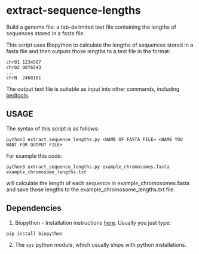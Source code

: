 # extract-sequence-lengths

Build a genome file: a tab-delimited text file containing the lengths of sequences stored in a fasta file.

This script uses Biopython to calculate the lengths of sequences stored in a fasta file and then outputs those lengths to a text file in the format:

```
chr01 1234567
chr02 9876543
...
chrN  2468101
```

The output text file is suitable as input into other commands, including [bedtools](https://bedtools.readthedocs.io/en/latest/content/overview.html?highlight=getfasta#summary-of-available-tools).

## USAGE

The syntax of this script is as follows:

`python3 extract_sequence_lengths.py <NAME OF FASTA FILE> <NAME YOU WANT FOR OUTPUT FILE>`

For example this code: 

`python3 extract_sequence_lengths.py example_chromosomes.fasta example_chromosome_lengths.txt`

will calculate the length of each sequence in example_chromosomes.fasta and save those lengths to the example_chromosome_lengths.txt file.

## Dependencies

1. Biopython - Installation instructions [here](https://biopython.org/wiki/Download). Usually you just type:

`pip install biopython`

2. The `sys` python module, which usually ships with python installations.
